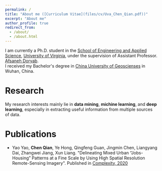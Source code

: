```yaml
---
permalink: /
title: "About me ([Curriculum Vitae](files/cv/Uva_Chen_Qian.pdf))"
excerpt: "About me"
author_profile: true
redirect_from: 
  - /about/
  - /about.html
---
```

I am currently a Ph.D. student in the [School of Engineering and Applied Science](https://engineering.virginia.edu/), [University of Virginia](https://www.virginia.edu/), under the supervision of Assistant Professor. [Afsaneh Doryab](http://www.afsanehdoryab.com/). <br>
I received my Bachelor's degree in [China University of Geoscienses](https://www.cug.edu.cn/) in Wuhan, China. 

# Research
My research interests mainly lie in **data mining**, **michine learning**, and **deep learning**,  especially in extracting useful information from multiple sources of data.

# Publications
* Yao Yao, **Chen Qian**, Ye Hong, Qingfeng Guan, Jingmin Chen, Liangyang Dai, Zhangwei Jiang, Xun Liang. "Delineating Mixed Urban “Jobs-Housing” Patterns at a Fine Scale by Using High Spatial Resolution Remote-Sensing Imagery". Published in [Complexity, 2020](https://www.hindawi.com/journals/complexity/)

<!---Activity and Service--->
<!---Experience--->
